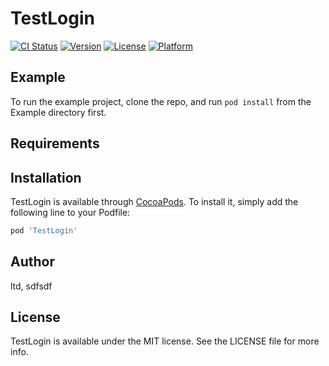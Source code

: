 # TestLogin

[![CI Status](https://img.shields.io/travis/ltd/TestLogin.svg?style=flat)](https://travis-ci.org/ltd/TestLogin)
[![Version](https://img.shields.io/cocoapods/v/TestLogin.svg?style=flat)](https://cocoapods.org/pods/TestLogin)
[![License](https://img.shields.io/cocoapods/l/TestLogin.svg?style=flat)](https://cocoapods.org/pods/TestLogin)
[![Platform](https://img.shields.io/cocoapods/p/TestLogin.svg?style=flat)](https://cocoapods.org/pods/TestLogin)

## Example

To run the example project, clone the repo, and run `pod install` from the Example directory first.

## Requirements

## Installation

TestLogin is available through [CocoaPods](https://cocoapods.org). To install
it, simply add the following line to your Podfile:

```ruby
pod 'TestLogin'
```

## Author

ltd, sdfsdf

## License

TestLogin is available under the MIT license. See the LICENSE file for more info.
